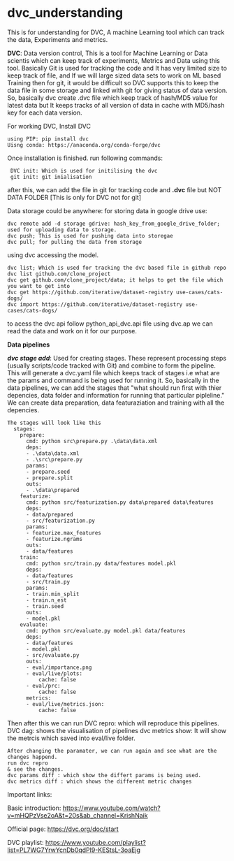 # dvc_understanding
This is for understanding for DVC, A machine Learning tool which can track the data, Experiments and metrics.


**DVC**: Data version control, This is a tool for Machine Learning or Data scientis which can keep track of experiments, Metrics and Data using this tool. Basically Git is used for tracking the code and It has very limited size to keep track of file, and If we will large sized data sets to work on ML based Training then for git, it would be difficult so DVC supports this to keep the data file in some storage and linked with git for giving status of data version.
So, basically dvc create .dvc file which keep track of hash/MD5 value for latest data but It keeps tracks of all version of data in cache with MD5/hash key for each data version.

For working DVC, Install DVC 

    using PIP: pip install dvc
    Uisng conda: https://anaconda.org/conda-forge/dvc

Once installation is finished.
run following commands:

     DVC init: Which is used for initilising the dvc
     git init: git inialisation

after this, we can add the file in git for tracking code and **.dvc** file but NOT DATA FOLDER [This is only for DVC not for git]

Data storage could be anywhere: for storing data in google drive use:

    dvc remote add -d storage gdrive: hash_key_from_google_drive_folder; used for uploading data to storage.
    dvc push; This is used for pushing data into storegae
    dvc pull; for pulling the data from storage

using dvc accessing the model.

    dvc list; Which is used for tracking the dvc based file in github repo
    dvc list github.com/clone_project
    dvc get github.com/clone_project/data; it helps to get the file which you want to get into
    dvc get https://github.com/iterative/dataset-registry use-cases/cats-dogs/
    dvc import https://github.com/iterative/dataset-registry use-cases/cats-dogs/

to acess the dvc api
    follow python_api_dvc.api file
    using dvc.ap we can read the data and work on it for our purpose.

**Data pipelines**

  ***dvc stage add***: Used for creating stages. These represent processing steps (usually scripts/code tracked with Git) and combine to form the pipeline. This will generate a dvc.yaml file which keeps track of stages i.e what are the params and command is being used for running it.
  So, basically in the data pipelines, we can add the stages that "what should run first with thier depencies, data folder and information for running that particular pipleline."
  We can create data preparation, data featuraziation and training with all the depencies.

    The stages will look like this
      stages:
        prepare:
          cmd: python src\prepare.py .\data\data.xml
          deps:
          - .\data\data.xml
          - .\src\prepare.py
          params:
          - prepare.seed
          - prepare.split
          outs:
          - .\data\prepared
        featurize:
          cmd: python src/featurization.py data\prepared data\features
          deps:
          - data/prepared
          - src/featurization.py
          params:
          - featurize.max_features
          - featurize.ngrams
          outs:
          - data/features
        train:
          cmd: python src/train.py data/features model.pkl
          deps:
          - data/features
          - src/train.py
          params:
          - train.min_split
          - train.n_est
          - train.seed
          outs:
          - model.pkl
        evaluate:
          cmd: python src/evaluate.py model.pkl data/features
          deps:
          - data/features
          - model.pkl
          - src/evaluate.py
          outs:
          - eval/importance.png
          - eval/live/plots:
              cache: false
          - eval/prc:
              cache: false
          metrics:
          - eval/live/metrics.json:
              cache: false

   Then after this we can run
    DVC repro: which will reproduce this pipelines.
    DVC dag: shows the visualisation of pipelines
    dvc metrics show: It will show the metrcis which saved into eval/live folder.

    After changing the paramater, we can run again and see what are the changes happend.
    run dvc repro
    & see the changes.
    dvc params diff : which show the differt params is being used.
    dvc metrics diff : which shows the different metric changes


Important links:

Basic introduction: https://www.youtube.com/watch?v=mHQPzVse2oA&t=20s&ab_channel=KrishNaik

Official page: https://dvc.org/doc/start

DVC playlist: https://www.youtube.com/playlist?list=PL7WG7YrwYcnDb0qdPl9-KEStsL-3oaEjg



